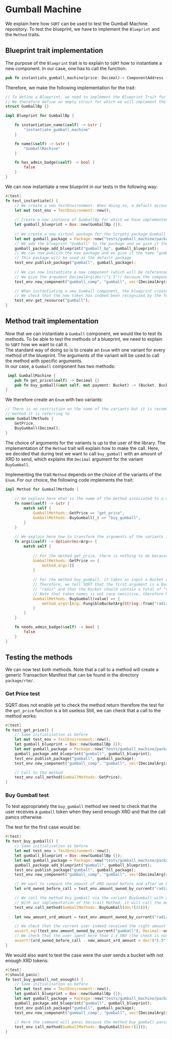 # Gumball Machine

We explain here how `SQRT` can be used to test the Gumball Machine repository.
To test the blueprint, we have to implement the `Blueprint` and the `Method` traits.

## Blueprint trait implementation

The purpose of the `Blueprint` trait is to explain to `SQRT` how to instantiate a new component.
In our case, one has to call the function:

```Rust
pub fn instantiate_gumball_machine(price: Decimal)-> ComponentAddress {}
```
Therefore, we make the following implementation for the trait:

```Rust
// To define a Blueprint, we need to implement the Blueprint Trait for some object.
// We therefore define an empty struct for which we will implement the Blueprint Trait.
struct GumballBp {}

impl Blueprint for GumballBp {

    fn instantiation_name(&self) -> &str {
        "instantiate_gumball_machine"
    }

    fn name(&self) -> &str {
        "GumballMachine"
    }

    fn has_admin_badge(&self) -> bool {
        false
    }
}
```

We can now instantiate a new blueprint in our tests in the following way:
```Rust
#[test]
fn test_instantiate() {
    // We create a new TestEnvironment. When doing so, a default account is created and is referenced by "default"
    let mut test_env = TestEnvironment::new();
    
    // Create a new instance of GumballBp for which we have implemented the Blueprint trait
    let gumball_blueprint = Box::new(GumballBp {});
    
    // We create a new virtual package for the Scrypto package Gumball
    let mut gumball_package = Package::new("tests/gumball_machine/package");
    // We add the blueprint "Gumball" to the package and we give it the name "gumball_bp" so that we can find it later
    gumball_package.add_blueprint("gumball_bp", gumball_blueprint);
    // We can now publish the new package and we give it the name "gumball_pkg" so that we can find it easily later
    // This package will be used as the default package
    test_env.publish_package("gumball", gumball_package);
    
    // We can now instantiate a new component (which will be referenced as "gumball_comp")
    // We give the argument DecimalArg(dec!("1.5")) because the component needs a Decimal price for the gumballs
    test_env.new_component("gumball_comp", "gumball", vec![DecimalArg(dec!("1.5"))]);

    // When instantiating a new Gumball component, the blueprint creates a new token called "gumball"
    // We check that the new token has indeed been recognized by the TestEnvironment
    test_env.get_resource("gumball");
}
```

## Method trait implementation

Now that we can instantiate a `Gumball` component, we would like to test its methods.
To be able to test the methods of a blueprint, we need to explain to `SQRT` how we want to call it.  
The standard way of doing so is to create an `Enum` with one variant for every method of the blueprint. The arguments of 
the variant will be used to call the method with specific arguments.  
In our case, a `Gumball` component has two methods:
```Rust
 impl GumballMachine {
    pub fn get_price(&self) -> Decimal {}
    pub fn buy_gumball(&mut self, mut payment: Bucket) -> (Bucket, Bucket) {}
}
```

We therefore create an `Enum` with two variants:
```Rust
// There is no restriction on the name of the variants but it is recommended to use a name close to the name of the
// method it is referring to
enum GumballMethods {
    GetPrice,
    BuyGumball(Decimal),
}
```
The choice of arguments for the variants is up to the user of the library. The implementation of the `Method` trait will
explain how to make the call. Here, we decided that during test we want to call `buy_gumball` with an amount of XRD to 
send, which explains the `Decimal` argument for the variant `BuyGumball`. 

Implementing the trait `Method` depends on the choice of the variants of the `Enum`. For our choice, the following code 
implements the trait:
```Rust
impl Method for GumballMethods {
    
    // We explain here what is the name of the method associated to a variant
    fn name(&self) -> &str {
        match self {
            GumballMethods::GetPrice => "get_price",
            GumballMethods::BuyGumball(_) => "buy_gumball",
        }
    }
    
    // We explain here how to transform the arguments of the variants into proper arguments
    fn args(&self) -> Option<Vec<Arg>> {
        match self {
            
            // For the method get_price, there is nothing to do because the method does not take any argument
            GumballMethods::GetPrice => {
                method_args![]
            }
            
            // For the method buy_gumball, it takes as input a Bucket containing XRD tokens
            // Therefore, we tell SQRT that the first argument is a Bucket containing Fungible tokens with the name 
            // "radix" and that the bucket should contain a total of "value" of them.
            // Note that token names is not case sensitive, therefore RaDix would have worked too.
            GumballMethods::BuyGumball(value) => {
                method_args![Arg::FungibleBucketArg(String::from("radix"), value.clone())]
            }
        }
    }

    fn needs_admin_badge(&self) -> bool {
        false
    }
}
```

## Testing the methods

We can now test both methods. Note that a call to a method will create a generic Transaction Manifest that can be found
in the directory `package/rtm/`.

### Get Price test
SQRT does not enable yet to check the method return therefore the test for the `get_price` function is a bit useless
Still, we can check that a call to the method works:
```Rust
#[test]
fn test_get_price() {
    // Same initialisation as before
    let mut test_env = TestEnvironment::new();
    let gumball_blueprint = Box::new(GumballBp {});
    let mut gumball_package = Package::new("tests/gumball_machine/package");
    gumball_package.add_blueprint("gumball", gumball_blueprint);
    test_env.publish_package("gumball", gumball_package);
    test_env.new_component("gumball_comp", "gumball", vec![DecimalArg(dec!("1.5"))]);

    // Call to the method
    test_env.call_method(GumballMethods::GetPrice);
}
```

### Buy Gumball test
To test appropriately the `buy_gumball` method we need to check that the user receives a `gumball` token
when they send enough XRD and that the call panics otherwise.  

The test for the first case would be:
```Rust
#[test]
fn test_buy_gumball() {
    // Same initialisation as before
    let mut test_env = TestEnvironment::new();
    let gumball_blueprint = Box::new(GumballBp {});
    let mut gumball_package = Package::new("tests/gumball_machine/package");
    gumball_package.add_blueprint("gumball", gumball_blueprint);
    test_env.publish_package("gumball", gumball_package);
    test_env.new_component("gumball_comp", "gumball", vec![DecimalArg(dec!("1.5"))]);

    // We want to compare the amount of XRD owned before and after we buy a gumball
    let xrd_owned_before_call = test_env.amount_owned_by_current("radix");

    // We call the method buy_gumball via the variant BuyGumball with argument dec!(15)
    // With our implementation of the trait Method, it will call the method buy_gumball with a Bucket containing 15 XRD.
    test_env.call_method(GumballMethods::BuyGumball(dec!(15)));
    
    let new_amount_xrd_amount = test_env.amount_owned_by_current("radix");

    // We check that the current user indeed received the right amount of gumball tokens
    assert_eq!(test_env.amount_owned_by_current("gumball"), Decimal::one());
    // We check that the user spent more than 1.5 XRD (the check is not very precise because we don't know the gas fees)
    assert!(xrd_owned_before_call - new_amount_xrd_amount > dec!("1.5"));
}
```


We would also want to test the case were the user sends a bucket with not enough XRD tokens:
```Rust
#[test]
#[should_panic]
fn test_buy_gumball_not_enough() {
    // Same initialisation as before
    let mut test_env = TestEnvironment::new();
    let gumball_blueprint = Box::new(GumballBp {});
    let mut gumball_package = Package::new("tests/gumball_machine/package");
    gumball_package.add_blueprint("gumball", gumball_blueprint);
    test_env.publish_package("gumball", gumball_package);
    test_env.new_component("gumball_comp", "gumball", vec![DecimalArg(dec!("1.5"))]);
    
    // Here the command will panic because the method buy_gumball panics when the user does not send enough tokens
    test_env.call_method(GumballMethods::BuyGumball(dec!(1)));
}
```





